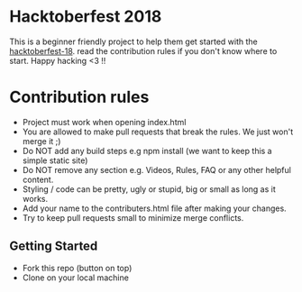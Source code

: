 # Hacktoberfest 2018

This is a beginner friendly project to help them get started with the [hacktoberfest-18](https://hacktoberfest.digitalocean.com/). read the contribution rules if you don't know where to start. Happy hacking <3 !!

# Contribution rules

- Project must work when opening index.html
- You are allowed to make pull requests that break the rules. We just won't merge it ;)
- Do NOT add any build steps e.g npm install (we want to keep this a simple static site)
- Do NOT remove any section e.g. Videos, Rules, FAQ or any other helpful content.
- Styling / code can be pretty, ugly or stupid, big or small as long as it works.
- Add your name to the contributers.html file after making your changes.
- Try to keep pull requests small to minimize merge conflicts.

## Getting Started

- Fork this repo (button on top)
- Clone on your local machine
